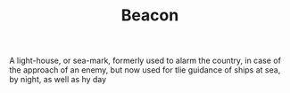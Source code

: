 ---
title: Beacon
letter: B
permalink: "/definitions/beacon.html"
body: A light-house, or sea-mark, formerly used to alarm the country, in case of the
  approach of an enemy, but now used for tlie guidance of ships at sea, by night,
  as well as hy day
published_at: '2018-07-07'
layout: post
---